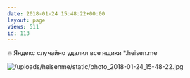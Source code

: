 ```yaml
---
date: 2018-01-24 15:48:22+00:00
layout: page
views: 511
id: 113
---
```


🔥 Яндекс случайно удалил все ящики *.heisen.me



![/uploads/heisenme/static/photo_2018-01-24_15-48-22.jpg](/uploads/heisenme/static/photo_2018-01-24_15-48-22.jpg)

